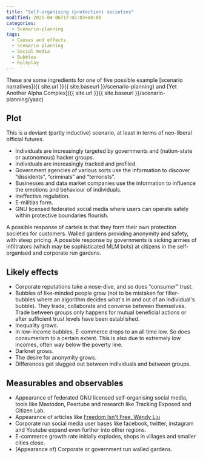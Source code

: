 ```yaml
---
title: "Self-organising (protection) societies"
modified: 2021-04-06T17:02:03+00:00
categories:
  - Scenario-planning
tags:
  - Causes and effects
  - Scenario planning
  - Social media
  - Bubbles
  - Roleplay
---
```


These are some ingredients for one of five possible example [scenario narratives]({{ site.url }}{{ site.baseurl }}/scenario-planning) and [Yet Another Alpha Complex]({{ site.url }}{{ site.baseurl }}/scenario-planning/yaac)

## Plot

This is a deviant (partly inductive) scenario, at least in terms of neo-liberal official futures.

* Individuals are increasingly targeted by governments and (nation-state or autonomous) hacker groups.
* Individuals are increasingly tracked and profiled.
* Government agencies of various sorts use the information to discover “dissidents”, “criminals” and “terrorists”.
* Businesses and data market companies use the information to influence the emotions and behaviour of individuals.
* Ineffective regulation.
* E-militias form.
* GNU licensed federated social media where users can operate safely within protective boundaries flourish.

A possible response of cartels is that they form their own protection societies for customers. Walled gardens providing anonymity and safety, with steep pricing. A possible response by governments is sicking armies of infiltrators (which may be sophisticated MLM bots) at citizens in the self-organised and corporate run gardens. 

## Likely effects

* Corporate reputations take a nose-dive, and so does “consumer” trust.
* Bubbles of like-minded people grow (not to be mistaken for filter-bubbles where an algorithm decides what's in and out of an individual's bubble). They trade, collaborate and converse between themselves. Trade between groups only happens for mutual beneficial actions or after sufficient trust levels have been established.
* Inequality grows.
* In low-income bubbles, E-commerce drops to an all time low. So does consumerism to a certain extent. This is also due to extremely low incomes, often way below the poverty line.
* Darknet grows.
* The desire for anonymity grows.
* Differences get slugged out between individuals and between groups.

## Measurables and observables

* Appearance of federated GNU licensed self-organising social media, tools like Mastodon, Peertube and research like Tracking Exposed and Citizen Lab.
* Appearance of articles like [Freedom Isn't Free, Wendy Liu](https://logicmag.io/failure/freedom-isnt-free/)
* Corporate run social media user bases like facebook, twitter, instagram and Youtube expand even further into other regions. 
* E-commerce growth rate initially explodes, shops in villages and smaller cities close.
* (Appearance of) Corporate or government run walled gardens.


